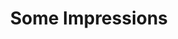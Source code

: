 ---
title: "Some Impressions"
summary: "Listen to these, and be <em>impressed</em>."
runtime: "3:12"
id: "d0LWAkoXeFg"
written_by: "Stanley Idesis"
directed_by: "Stanley Idesis"
edited_by: "Stanley Idesis"
starring: "Stanley Idesis"
---
